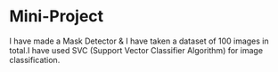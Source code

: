 # Mini-Project
I have made a Mask Detector & I have taken a dataset of 100 images in total.I have used SVC (Support Vector Classifier Algorithm) for image classification.

